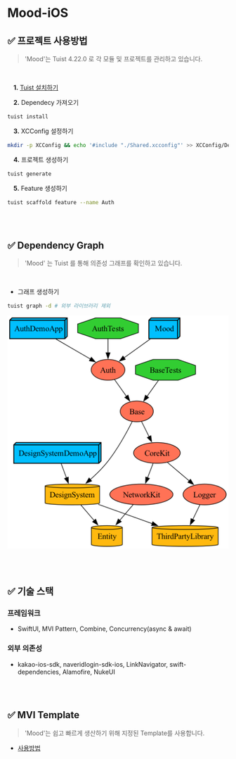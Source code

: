 # Mood-iOS

## :white_check_mark: 프로젝트 사용방법
> 'Mood'는 Tuist 4.22.0 로 각 모듈 및 프로젝트를 관리하고 있습니다.

 <br/>

&emsp;**1.** [Tuist 설치하기](https://tuist.io/)

&emsp;**2.** Dependecy 가져오기
```sh
tuist install
```

&emsp;**3.** XCConfig 설정하기
```sh
mkdir -p XCConfig && echo '#include "./Shared.xcconfig"' >> XCConfig/Debug.xcconfig && echo '#include "./Shared.xcconfig"' >> XCConfig/Release.xcconfig && echo '// Shared' >> XCConfig/Shared.xcconfig
```

&emsp;**4.** 프로젝트 생성하기
```sh
tuist generate
```

&emsp;**5.** Feature 생성하기
```sh
tuist scaffold feature --name Auth
```

<br/>
<br/>

## :white_check_mark: Dependency Graph
> 'Mood' 는 Tuist 를 통해 의존성 그래프를 확인하고 있습니다.
<br/>

- 그래프 생성하기
```sh
tuist graph -d # 외부 라이브러리 제외
```
![graph](graph.png)

<br/>
<br/>


## :white_check_mark: 기술 스택

### 프레임워크
- SwiftUI, MVI Pattern, Combine, Concurrency(async & await)
### 외부 의존성
- kakao-ios-sdk, naveridlogin-sdk-ios, LinkNavigator, swift-dependencies, Alamofire, NukeUI

<br/>
<br/>

## :white_check_mark: MVI Template
> 'Mood'는 쉽고 빠르게 생산하기 위해 지정된 Template를 사용합니다.

- [사용방법](https://henryvoid.github.io/TemplateUsage/)
